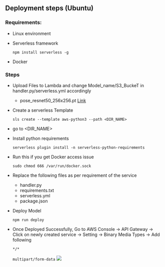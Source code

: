 ## Deployment steps (Ubuntu)

### Requirements: 
- Linux environment
- Serverless framework

    `npm install serverless -g`
- Docker


### Steps
- Upload Files to Lambda and change Model_name/S3_BuckeT in handler.py/serverless.yml accordingly
  - pose_resnet50_256x256.pt    [Link](https://drive.google.com/drive/folders/1IlwfPx3CpLJ44bX8laCaQGYMD7_Nqqpb?usp=sharing)
- Create a serverless Template

    `sls create --template aws-python3 --path <DIR_NAME>`

- go to <DIR_NAME>

- Install python requirements

    `serverless plugin install -n serverless-python-requirements`

- Run this if you get Docker access issue

    `sudo chmod 666 /var/run/docker.sock`

- Replace the following files as per requirement of the service
  - handler.py
  - requirements.txt
  - serverless.yml
  - package.json

- Deploy Model

    `npm run deploy`
    
- Once Deployed Successfully, Go to AWS Console -> API Gateway -> Click on newly created service -> Setting -> Binary Media Types -> Add following
        
    `*/*`
    
    `multipart/form-data`
   ![](https://github.com/eip4-mars/EIP4P2/blob/master/Session5/Lambda_Deployment/multiformdata.gif)
 

